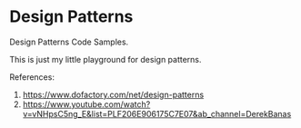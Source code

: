 # Design Patterns
Design Patterns Code Samples.

This is just my little playground for design patterns. 

References: 
1. https://www.dofactory.com/net/design-patterns
2. https://www.youtube.com/watch?v=vNHpsC5ng_E&list=PLF206E906175C7E07&ab_channel=DerekBanas
